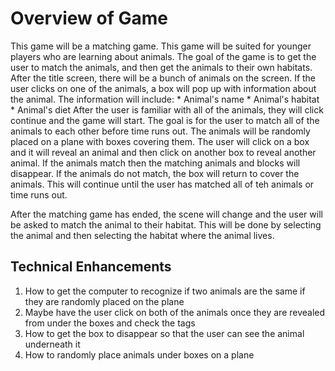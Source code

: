 # Overview of Game
This game will be a matching game. This game will be suited for younger players who are learning about animals. The goal of the game is to get the user to match the animals, and then get the animals to their own habitats. After the title screen, there will be a bunch of animals on the screen. If the user clicks on one of the animals, a box will pop up with information about the animal. The information will include:
	* Animal's name
	* Animal's habitat
	* Animal's diet
After the user is familiar with all of the animals, they will click continue and the game will start. The goal is for the user to match all of the animals to each other before time runs out. The animals will be randomly placed on a plane with boxes covering them. The user will click on a box and it will reveal an animal and then click on another box to reveal another animal. If the animals match then the matching animals and blocks will disappear. If the animals do not match, the box will return to cover the animals. This will continue until the user has matched all of teh animals or time runs out. 

After the matching game has ended, the scene will change and the user will be asked to match the animal to their habitat. This will be done by selecting the animal and then selecting the habitat where the animal lives. 
## Technical Enhancements
1.  How to get the computer to recognize if two animals are the same if they are randomly placed on the plane
2. Maybe have the user click on both of the animals once they are revealed from under the boxes and check the tags 
3. How to get the box to disappear so that the user can see the animal underneath it
4. How to randomly place animals under boxes on a plane

